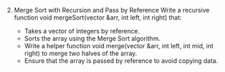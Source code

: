 2. Merge Sort with Recursion and Pass by Reference
   Write a recursive function void mergeSort(vector<int> &arr, int left, int right) that:
   - Takes a vector of integers by reference.
   - Sorts the array using the Merge Sort algorithm.
   - Write a helper function void merge(vector<int> &arr, int left, int mid, int right) to merge two halves of the array.
   - Ensure that the array is passed by reference to avoid copying data.
 